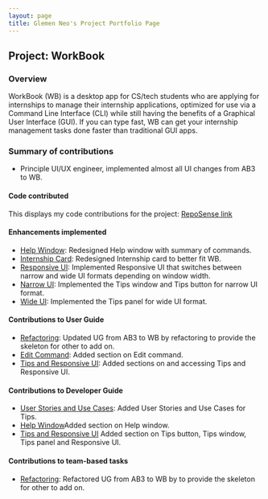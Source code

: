 ```yaml
---
layout: page
title: Glemen Neo's Project Portfolio Page
---
```


## Project: WorkBook

### Overview

WorkBook (WB) is a desktop app for CS/tech students who are applying for internships to manage their internship applications, optimized for use via a Command Line Interface (CLI) while still having the benefits of a Graphical User Interface (GUI). If you can type fast, WB can get your internship management tasks done faster than traditional GUI apps.

### Summary of contributions

- Principle UI/UX engineer, implemented almost all UI changes from AB3 to WB.

#### Code contributed

This displays my code contributions for the project: [RepoSense link](https://nus-cs2103-ay2223s1.github.io/tp-dashboard/?search=glemenneo&breakdown=true)

#### Enhancements implemented

- [Help Window](https://github.com/AY2223S1-CS2103T-T10-3/tp/pull/56): Redesigned Help window with summary of commands.
- [Internship Card](https://github.com/AY2223S1-CS2103T-T10-3/tp/pull/88): Redesigned Internship card to better fit WB.
- [Responsive UI](https://github.com/AY2223S1-CS2103T-T10-3/tp/pull/92): Implemented Responsive UI that switches between narrow and wide UI formats depending on window width.
- [Narrow UI](https://github.com/AY2223S1-CS2103T-T10-3/tp/pull/88): Implemented the Tips window and Tips button for narrow UI format.
- [Wide UI](https://github.com/AY2223S1-CS2103T-T10-3/tp/pull/92): Implemented the Tips panel for wide UI format.

#### Contributions to User Guide

- [Refactoring](https://github.com/AY2223S1-CS2103T-T10-3/tp/pull/30): Updated UG from AB3 to WB by refactoring to provide the skeleton for other to add on.
- [Edit Command](https://github.com/AY2223S1-CS2103T-T10-3/tp/pull/42): Added section on Edit command.
- [Tips and Responsive UI](https://github.com/AY2223S1-CS2103T-T10-3/tp/pull/56): Added sections on and accessing Tips and Responsive UI.

#### Contributions to Developer Guide

- [User Stories and Use Cases](https://github.com/AY2223S1-CS2103T-T10-3/tp/pull/77): Added User Stories and Use Cases for Tips.
- [Help Window](https://github.com/AY2223S1-CS2103T-T10-3/tp/pull/177)Added section on Help window.
- [Tips and Responsive UI](https://github.com/AY2223S1-CS2103T-T10-3/tp/pull/169) Added section on Tips button, Tips window, Tips panel and Responsive UI.

#### Contributions to team-based tasks

- [Refactoring](https://github.com/AY2223S1-CS2103T-T10-3/tp/pull/30): Refactored UG from AB3 to WB by to provide the skeleton for other to add on.
